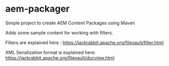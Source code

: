 # aem-packager
Simple project to create AEM Content Packages using Maven

Adds some sample content for working with filters.

Filters are explained here :
https://jackrabbit.apache.org/filevault/filter.html

XML Serialization format is explained here:
https://jackrabbit.apache.org/filevault/docview.html


